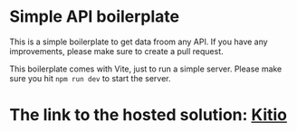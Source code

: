 # Simple API boilerplate

This is a simple boilerplate to get data froom any API. If you have any improvements, please make sure to create a pull request.

This boilerplate comes with Vite, just to run a simple server. Please make sure you hit `npm run dev` to start the server.

 # The link to the hosted solution: [Kitio](https://catapisite.onrender.com/index.html)